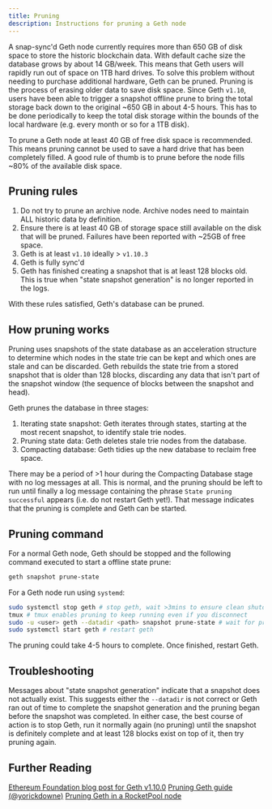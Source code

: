```yaml
---
title: Pruning
description: Instructions for pruning a Geth node
---
```


A snap-sync'd Geth node currently requires more than 650 GB of disk space to store the historic blockchain data. With default cache size the database grows by about 14 GB/week. This means that Geth users will rapidly run out of space on 1TB hard drives. To solve this problem without needing to purchase additional hardware, Geth can be pruned. Pruning is the process of erasing older data to save disk space. Since Geth `v1.10`, users have been able to trigger a snapshot offline prune to bring the total storage back down to the original ~650 GB in about 4-5 hours. This has to be done periodically to keep the total disk storage within the bounds of the local hardware (e.g. every month or so for a 1TB disk).

To prune a Geth node at least 40 GB of free disk space is recommended. This means pruning cannot be used to save a hard drive that has been completely filled. A good rule of thumb is to prune before the node fills ~80% of the available disk space.

## Pruning rules

1) Do not try to prune an archive node. Archive nodes need to maintain ALL historic data by definition.
2) Ensure there is at least 40 GB of storage space still available on the disk that will be pruned. Failures have been reported with ~25GB of free space.
3) Geth is at least `v1.10` ideally > `v1.10.3`
4) Geth is fully sync'd
5) Geth has finished creating a snapshot that is at least 128 blocks old. This is true when "state snapshot generation" is no longer reported in the logs.

With these rules satisfied, Geth's database can be pruned.

## How pruning works

Pruning uses snapshots of the state database as an acceleration structure to determine which nodes in the state trie can be kept and which ones are stale and can be discarded. Geth rebuilds the state trie from a stored snapshot that is older than 128 blocks, discarding any data that isn't part of the snapshot window (the sequence of blocks between the snapshot and head). 

Geth prunes the database in three stages:

1) Iterating state snapshot: Geth iterates through states, starting at the most recent snapshot, to identify stale trie nodes.
2) Pruning state data: Geth deletes stale trie nodes from the database.
3) Compacting database: Geth tidies up the new database to reclaim free space.

There may be a period of >1 hour during the Compacting Database stage with no log messages at all. This is normal, and the pruning should be left to run until finally a log message containing the phrase `State pruning successful` appears (i.e. do not restart Geth yet!). That message indicates that the pruning is complete and Geth can be started.

## Pruning command

For a normal Geth node, Geth should be stopped and the following command executed to start a offline state prune:

```sh
geth snapshot prune-state
```

For a Geth node run using `systemd`:

```sh
sudo systemctl stop geth # stop geth, wait >3mins to ensure clean shutdown
tmux # tmux enables pruning to keep running even if you disconnect
sudo -u <user> geth --datadir <path> snapshot prune-state # wait for pruning to finish
sudo systemctl start geth # restart geth
```

The pruning could take 4-5 hours to complete. Once finished, restart Geth.


## Troubleshooting

Messages about "state snapshot generation" indicate that a snapshot does not actually exist. This suggests either the `--datadir` is not correct or Geth ran out of time to complete the snapshot generation and the pruning began before the snapshot was completed. In either case, the best course of action is to stop Geth, run it normally again (no pruning) until the snapshot is definitely complete and at least 128 blocks exist on top of it, then try pruning again.

## Further Reading

[Ethereum Foundation blog post for Geth v1.10.0](https://blog.ethereum.org/2021/03/03/geth-v1-10-0/)
[Pruning Geth guide (@yorickdowne)](https://gist.github.com/yorickdowne/3323759b4cbf2022e191ab058a4276b2)
[Pruning Geth in a RocketPool node](https://docs.rocketpool.net/guides/node/geth-pruning.html)